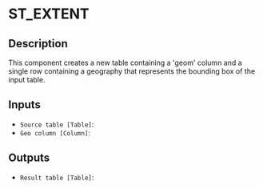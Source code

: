 
# ST_EXTENT
## Description

 This component creates a new table containing a 'geom' column and a single row
 containing a geography that represents the bounding box of the input table.
 
## Inputs
* `Source table [Table]`: 
* `Geo column [Column]`: 

## Outputs
* `Result table [Table]`: 
